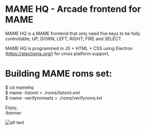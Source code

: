 # MAME HQ - Arcade frontend for MAME

MAME HQ is a MAME frontend that only need five keys to be fully controllable; UP, DOWN, LEFT; RIGHT; FIRE and SELECT.

MAME HQ is programmed in JS + HTML + CSS using Electron (https://electronjs.org/) for cross platform support,

# Building MAME roms set:

$ cd mamehq  
$ mame -listxml > ./roms/listxml.xml  
$ mame -verifyromsets > ./roms/verifyroms.txt  


Enjoy,  
/benner


![alt text](https://www.mamedev.org/_include/img/logo-mame.png)
